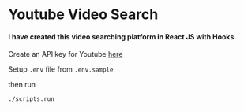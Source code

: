 # Youtube Video Search

#### I have created this video searching platform in React JS with Hooks.

Create an API key for Youtube [here](https://developers.google.com/youtube/v3/getting-started)

Setup `.env` file from `.env.sample`

then run

```bash
./scripts.run
```

